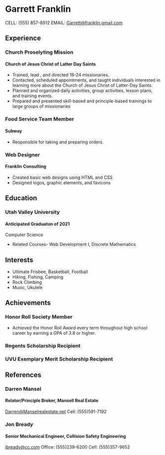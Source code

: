 # Garrett Franklin
CELL: (555) 857-8912  EMAIL: Garrett@franklin.gmail.com


## Experience
### Church Proselyting Mission
#### Church of Jesus Christ of Latter Day Saints
* Trained, lead , and directed 18-24 missionaries.
* Contacted, scheduled appointments, and taught individuals interested in learning more about the Church of Jesus Christ of Latter-Day Saints.
* Planned and organized daily activities, group activities, lesson plans, and training events.
* Prepared and presented skill-based and principle-based trainings to large groups of missionaries
### Food Service Team Member
#### Subway
* Responsible for taking and preparing orders.
### Web Designer
#### Franklin Consulting
* Created basic web designs using HTML and CSS
* Designed logos, graphic elements, and favicons


## Education
### Utah Valley University
#### Anticipated Graduaton of 2021
Computer Science
* Related Courses- Web Development I, Discrete Mathematics


## Interests
* Ultimate Frisbee, Basketball, Football
* Hiking, Fishing, Camping
* Rock Climbing
* Music, Ukulele


## Achievements
### Honor Roll Society Member
* Achieved the Honor Roll Award every term throughout high school career by earning a GPA of 3.8 or higher.
### Regents Scholarship Recipient
### UVU Exemplary Merit Scholarship Recipient


## References
### Darren Mansel
#### Relator/Principle Broker, Mansell Real Estate
Darren@Manselrealestate.net
Cell: (555)591-7192
### Jon Bready
#### Senior Mechanical Engineer, Collision Safety Engineering
jbready@cc.com
Office: (555)239-6200
Cell: (555)357-9652
